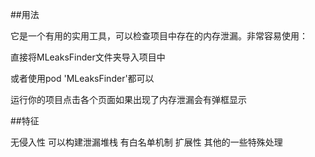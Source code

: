 ##用法

它是一个有用的实用工具，可以检查项目中存在的内存泄漏。非常容易使用：

直接将MLeaksFinder文件夹导入项目中

或者使用pod 'MLeaksFinder'都可以

运行你的项目点击各个页面如果出现了内存泄漏会有弹框显示


##特征

无侵入性
可以构建泄漏堆栈
有白名单机制
扩展性
其他的一些特殊处理


